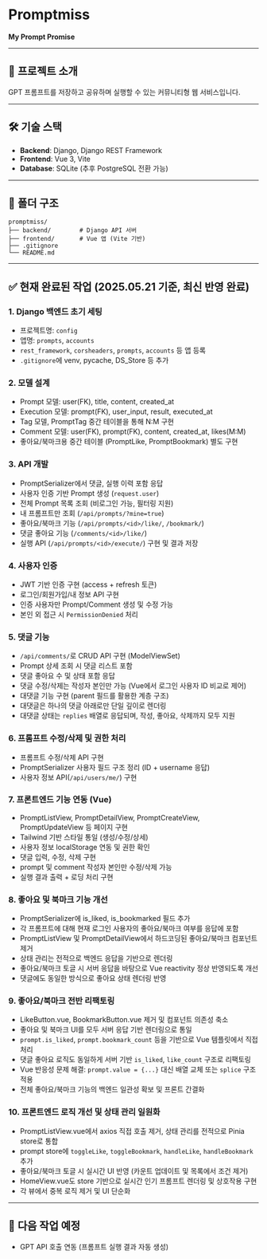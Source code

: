 # Promptmiss

**My Prompt Promise**

---

## 📌 프로젝트 소개
GPT 프롬프트를 저장하고 공유하며 실행할 수 있는 커뮤니티형 웹 서비스입니다.

---

## 🛠 기술 스택
- **Backend**: Django, Django REST Framework
- **Frontend**: Vue 3, Vite
- **Database**: SQLite (추후 PostgreSQL 전환 가능)

---

## 📁 폴더 구조
```
promptmiss/
├── backend/        # Django API 서버
├── frontend/       # Vue 앱 (Vite 기반)
├── .gitignore
└── README.md
```

---

## ✅ 현재 완료된 작업 (2025.05.21 기준, 최신 반영 완료)

### 1. Django 백엔드 초기 세팅
- 프로젝트명: `config`
- 앱명: `prompts`, `accounts`
- `rest_framework`, `corsheaders`, `prompts`, `accounts` 등 앱 등록
- `.gitignore`에 venv, pycache, DS_Store 등 추가

### 2. 모델 설계
- Prompt 모델: user(FK), title, content, created_at
- Execution 모델: prompt(FK), user_input, result, executed_at
- Tag 모델, PromptTag 중간 테이블을 통해 N:M 구현
- Comment 모델: user(FK), prompt(FK), content, created_at, likes(M:M)
- 좋아요/북마크용 중간 테이블 (PromptLike, PromptBookmark) 별도 구현

### 3. API 개발
- PromptSerializer에서 댓글, 실행 이력 포함 응답
- 사용자 인증 기반 Prompt 생성 (`request.user`)
- 전체 Prompt 목록 조회 (비로그인 가능, 필터링 지원)
- 내 프롬프트만 조회 (`/api/prompts/?mine=true`)
- 좋아요/북마크 기능 (`/api/prompts/<id>/like/`, `/bookmark/`)
- 댓글 좋아요 기능 (`/comments/<id>/like/`)
- 실행 API (`/api/prompts/<id>/execute/`) 구현 및 결과 저장

### 4. 사용자 인증
- JWT 기반 인증 구현 (access + refresh 토큰)
- 로그인/회원가입/내 정보 API 구현
- 인증 사용자만 Prompt/Comment 생성 및 수정 가능
- 본인 외 접근 시 `PermissionDenied` 처리

### 5. 댓글 기능
- `/api/comments/`로 CRUD API 구현 (ModelViewSet)
- Prompt 상세 조회 시 댓글 리스트 포함
- 댓글 좋아요 수 및 상태 포함 응답
- 댓글 수정/삭제는 작성자 본인만 가능 (Vue에서 로그인 사용자 ID 비교로 제어)
- 대댓글 기능 구현 (parent 필드를 활용한 계층 구조)
- 대댓글은 하나의 댓글 아래로만 단일 깊이로 렌더링
- 대댓글 상태는 `replies` 배열로 응답되며, 작성, 좋아요, 삭제까지 모두 지원

### 6. 프롬프트 수정/삭제 및 권한 처리
- 프롬프트 수정/삭제 API 구현
- PromptSerializer 사용자 필드 구조 정리 (ID + username 응답)
- 사용자 정보 API(`/api/users/me/`) 구현

### 7. 프론트엔드 기능 연동 (Vue)
- PromptListView, PromptDetailView, PromptCreateView, PromptUpdateView 등 페이지 구현
- Tailwind 기반 스타일 통일 (생성/수정/상세)
- 사용자 정보 localStorage 연동 및 권한 확인
- 댓글 입력, 수정, 삭제 구현
- prompt 및 comment 작성자 본인만 수정/삭제 가능
- 실행 결과 출력 + 로딩 처리 구현

### 8. 좋아요 및 북마크 기능 개선
- PromptSerializer에 is_liked, is_bookmarked 필드 추가
- 각 프롬프트에 대해 현재 로그인 사용자의 좋아요/북마크 여부를 응답에 포함
- PromptListView 및 PromptDetailView에서 하드코딩된 좋아요/북마크 컴포넌트 제거
- 상태 관리는 전적으로 백엔드 응답을 기반으로 렌더링
- 좋아요/북마크 토글 시 서버 응답을 바탕으로 Vue reactivity 정상 반영되도록 개선
- 댓글에도 동일한 방식으로 좋아요 상태 렌더링 반영

### 9. 좋아요/북마크 전반 리팩토링
- LikeButton.vue, BookmarkButton.vue 제거 및 컴포넌트 의존성 축소
- 좋아요 및 북마크 UI를 모두 서버 응답 기반 렌더링으로 통일
- `prompt.is_liked`, `prompt.bookmark_count` 등을 기반으로 Vue 템플릿에서 직접 처리
- 댓글 좋아요 로직도 동일하게 서버 기반 `is_liked`, `like_count` 구조로 리팩토링
- Vue 반응성 문제 해결: `prompt.value = {...}` 대신 배열 교체 또는 `splice` 구조 적용
- 전체 좋아요/북마크 기능의 백엔드 일관성 확보 및 프론트 간결화

### 10. 프론트엔드 로직 개선 및 상태 관리 일원화
- PromptListView.vue에서 axios 직접 호출 제거, 상태 관리를 전적으로 Pinia store로 통합
- prompt store에 `toggleLike`, `toggleBookmark`, `handleLike`, `handleBookmark` 추가
- 좋아요/북마크 토글 시 실시간 UI 반영 (카운트 업데이트 및 목록에서 조건 제거)
- HomeView.vue도 store 기반으로 실시간 인기 프롬프트 렌더링 및 상호작용 구현
- 각 뷰에서 중복 로직 제거 및 UI 단순화

---

## 🧭 다음 작업 예정
- GPT API 호출 연동 (프롬프트 실행 결과 자동 생성)